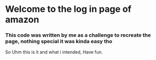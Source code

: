 # Welcome to the log in page of amazon

### This code was written by me as a challenge to recreate the page, nothing special it was kinda easy tho

So Uhm this is it and what i intended, Have fun.